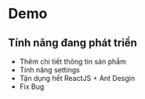 
# Demo



## Tính năng đang phát triển

- Thêm chi tiết thông tin sản phẩm
- Tính năng settings
- Tận dụng hết ReactJS + Ant Desgin
- Fix Bug
